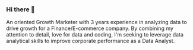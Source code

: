 ### Hi there 👋

An oriented Growth Marketer with 3 years experience in analyzing data to drive growth for a Finance/E-commerce company. By combining my attention to detail, love for data and coding, I'm seeking to leverage data analytical skills to improve corporate performance as a Data Analyst.
<!--
**phuongpham011195/phuongpham011195** is a ✨ _special_ ✨ repository because its `README.md` (this file) appears on your GitHub profile.

Here are some ideas to get you started:

- 🔭 I’m currently working on ...
- 🌱 I’m currently learning ...
- 👯 I’m looking to collaborate on ...
- 🤔 I’m looking for help with ...
- 💬 Ask me about ...
- 📫 How to reach me: ...
- 😄 Pronouns: ...
- ⚡ Fun fact: ...
-->
